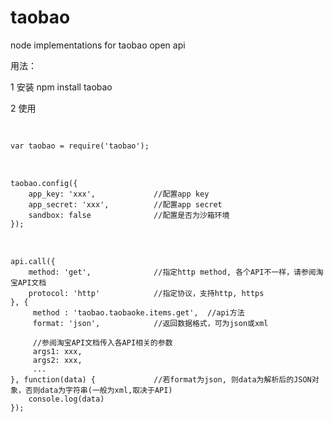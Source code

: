 taobao
======

node implementations for taobao open api

用法：

1 安装
npm install taobao

2 使用
<pre>

<code>
var taobao = require('taobao');
</code>

<code>
taobao.config({
	app_key: 'xxx',				//配置app key
	app_secret: 'xxx',			//配置app secret
	sandbox: false				//配置是否为沙箱环境
});
</code>

<code>
api.call({
	method: 'get',				//指定http method, 各个API不一样，请参阅淘宝API文档
	protocol: 'http'			//指定协议，支持http, https
}, {
	 method : 'taobao.taobaoke.items.get',	//api方法
	 format: 'json',			//返回数据格式，可为json或xml
     
     //参阅淘宝API文档传入各API相关的参数
	 args1: xxx,
	 args2: xxx,
	 ...
}, function(data) {				//若format为json, 则data为解析后的JSON对象，否则data为字符串(一般为xml,取决于API)
	console.log(data)
});
</code>
</pre>